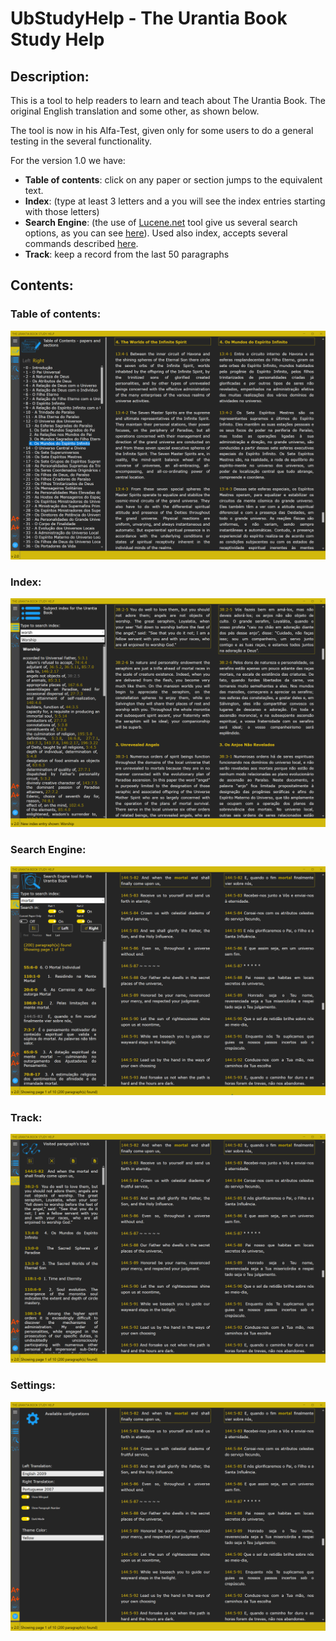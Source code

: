 # UbStudyHelp - The Urantia Book Study Help


## Description:



This is a tool to help readers to learn and teach about The Urantia Book. The original English translation and some other, as shown below.

The tool is now in his Alfa-Test, given only for some users to do a general testing in the several functionality. 



For the version 1.0 we have:

- **Table of contents**: click on any paper or section jumps to the equivalent text.
- **Index**: (type at least 3 letters and a you will see the index entries starting with those letters)
- **Search Engine**: (the use of  [Lucene.net](https://lucenenet.apache.org/)  tool give us several search options, as you can see  [here](UbStudyHelpCore/UbStudyHelp/Pages/help.md)).
  Used also index, accepts several commands described [here](UbStudyHelpCore/UbStudyHelp/Resources/SearchHelp.md).
- **Track**: keep a record from the last 50 paragraphs 



## Contents:



### Table of contents:

![show_toc](Images/show_toc.png)



### Index:

![show_index](Images/show_index.png)



### Search Engine:

![show_search](Images/show_search.png)



### Track:

![show_track](Images/show_track.png)



### Settings:

![show_settings](Images/show_settings.png)
